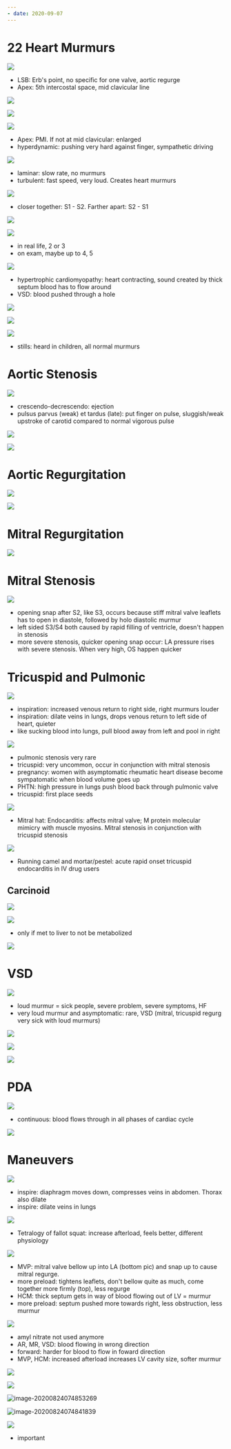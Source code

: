 ```yaml
---
- date: 2020-09-07
---
```


# 22 Heart Murmurs

<!-- heart auscultation locations and murmurs overview. Heart base and apex -->

![](https://photos.thisispiggy.com/file/wikiFiles/TI8l8Nt.jpg)

- LSB: Erb's point, no specific for one valve, aortic regurge
- Apex: 5th intercostal space, mid clavicular line

![](https://photos.thisispiggy.com/file/wikiFiles/WfnXvpZ.jpg)

![](https://photos.thisispiggy.com/file/wikiFiles/55AC82F8-254A-4528-B383-1BF0CF35F697.jpg)

![](https://photos.thisispiggy.com/file/wikiFiles/PTGSauU.jpg)

- Apex: PMI. If not at mid clavicular: enlarged
- hyperdynamic: pushing very hard against finger, sympathetic driving

<!-- laminar vs turbulent flow areas, speed -->

![](https://photos.thisispiggy.com/file/wikiFiles/hLnrSdf.jpg)

- laminar: slow rate, no murmurs
- turbulent: fast speed, very loud. Creates heart murmurs

<!-- murmur types and grades -->

![](https://photos.thisispiggy.com/file/wikiFiles/4acfpX1.jpg)

- closer together: S1 - S2. Farther apart: S2 - S1

![](https://photos.thisispiggy.com/file/wikiFiles/WfnXvpZ.jpg)

![](https://photos.thisispiggy.com/file/wikiFiles/pn32BEy.jpg)

- in real life, 2 or 3
- on exam, maybe up to 4, 5

<!-- systolic and diastolic murmur causes -->

![](https://photos.thisispiggy.com/file/wikiFiles/3JQaxk9.jpg)

- hypertrophic cardiomyopathy: heart contracting, sound created by thick septum blood has to flow around
- VSD: blood pushed through a hole

![](https://photos.thisispiggy.com/file/wikiFiles/xob2d98.jpg)

![](https://photos.thisispiggy.com/file/wikiFiles/WfnXvpZ.jpg)

<!-- functional murmur are, causes -->

![](https://photos.thisispiggy.com/file/wikiFiles/qooJig0.jpg)

- stills: heard in children, all normal murmurs

# Aortic Stenosis

<!-- aortic stenosis murmur characteristics -->

![](https://photos.thisispiggy.com/file/wikiFiles/xTnruji.jpg)

- crescendo-decrescendo: ejection
- pulsus parvus (weak) et tardus (late): put finger on pulse, sluggish/weak upstroke of carotid compared to normal vigorous pulse

![](https://photos.thisispiggy.com/file/wikiFiles/7013AD5F-A84E-4A01-A18D-D700470B8540.jpg)

![](https://photos.thisispiggy.com/file/wikiFiles/E24F6B18-E698-4A91-8393-6A3D50186A04.jpg)

# Aortic Regurgitation

<!-- aortic regurg characteristics -->

![](https://photos.thisispiggy.com/file/wikiFiles/8MoyXbc.jpg)

![](https://photos.thisispiggy.com/file/wikiFiles/f0G3j3U.jpg)

# Mitral Regurgitation

<!-- mitral regurg characteristics -->

![](https://photos.thisispiggy.com/file/wikiFiles/zV5yawm.jpg)

# Mitral Stenosis

<!-- mitral stenosis characteristics -->

![](https://photos.thisispiggy.com/file/wikiFiles/r5fiQxJ.jpg)

- opening snap after S2, like S3, occurs because stiff mitral valve leaflets has to open in diastole, followed by holo diastolic murmur
- left sided S3/S4 both caused by rapid filling of ventricle, doesn't happen in stenosis
- more severe stenosis, quicker opening snap occur: LA pressure rises with severe stenosis. When very high, OS happen quicker

# Tricuspid and Pulmonic

<!-- tricuspid, pulmonic murmurs characteristics, differences from left side, causes -->

![](https://photos.thisispiggy.com/file/wikiFiles/ti5utmU.jpg)

- inspiration: increased venous return to right side, right murmurs louder
- inspiration: dilate veins in lungs, drops venous return to left side of heart, quieter
- like sucking blood into lungs, pull blood away from left and pool in right

![](https://photos.thisispiggy.com/file/wikiFiles/oCe24HY.jpg)

- pulmonic stenosis very rare
- tricuspid: very uncommon, occur in conjunction with mitral stenosis
- pregnancy: women with asymptomatic rheumatic heart disease become sympatomatic when blood volume goes up
- PHTN: high pressure in lungs push blood back through pulmonic valve
- tricuspid: first place seeds

![](https://photos.thisispiggy.com/file/wikiFiles/icnP76H.jpg)

- Mitral hat: Endocarditis: affects mitral valve; M protein molecular mimicry with muscle myosins. Mitral stenosis in conjunction with tricuspid stenosis

![](https://photos.thisispiggy.com/file/wikiFiles/EgzwBgs.jpg)

- Running camel and mortar/pestel: acute rapid onset tricuspid endocarditis in IV drug users

## Carcinoid

<!-- carcinoid heart disease pathogenesis, diagnosis, symptoms -->

![](https://photos.thisispiggy.com/file/wikiFiles/KsrOT5H.jpg)

![](https://photos.thisispiggy.com/file/wikiFiles/KpDvcTP.jpg)

- only if met to liver to not be metabolized

![](https://photos.thisispiggy.com/file/wikiFiles/BKoJj5Z.jpg)

# VSD

<!-- VSD murmur cause, symptoms, characteristics -->

![](https://photos.thisispiggy.com/file/wikiFiles/sleNxCY.jpg)

- loud murmur = sick people, severe problem, severe symptoms, HF
- very loud murmur and asymptomatic: rare, VSD (mitral, tricuspid regurg very sick with loud murmurs)

![](https://photos.thisispiggy.com/file/wikiFiles/WfnXvpZ.jpg)

<!-- 3 causes of holocystolic murmurs -->

![](https://photos.thisispiggy.com/file/wikiFiles/BTFqlJh.jpg)

![](https://photos.thisispiggy.com/file/wikiFiles/WfnXvpZ.jpg)

# PDA

<!-- PDA characteristics -->

![](https://photos.thisispiggy.com/file/wikiFiles/RrJ9OV4.jpg)

- continuous: blood flows through in all phases of cardiac cycle

![](https://photos.thisispiggy.com/file/wikiFiles/WfnXvpZ.jpg)

# Maneuvers

<!-- inspiration, expiration and murmurs -->

![](https://photos.thisispiggy.com/file/wikiFiles/rufovAA.jpg)

- inspire: diaphragm moves down, compresses veins in abdomen. Thorax also dilate
- inspire: dilate veins in lungs

<!-- different maneuvers with murmurs -->

![](https://photos.thisispiggy.com/file/wikiFiles/5zsskT8.jpg)

- Tetralogy of fallot squat: increase afterload, feels better, different physiology

![](https://photos.thisispiggy.com/file/wikiFiles/VhX1PWM.jpg)

- MVP: mitral valve bellow up into LA (bottom pic) and snap up to cause mitral regurge.
- more preload: tightens leaflets, don't bellow quite as much, come together more firmly (top), less regurge
- HCM: thick septum gets in way of blood flowing out of LV = murmur
- more preload: septum pushed more towards right, less obstruction, less murmur

![](https://photos.thisispiggy.com/file/wikiFiles/JZxQGqs.jpg)

- amyl nitrate not used anymore
- AR, MR, VSD: blood flowing in wrong direction
- forward: harder for blood to flow in foward direction
- MVP, HCM: increased afterload increases LV cavity size, softer murmur

![](https://photos.thisispiggy.com/file/wikiFiles/gm4JAv8.jpg)

![](https://photos.thisispiggy.com/file/wikiFiles/1BFFB59A-DEB9-42E0-A560-2E5E6301FB62.jpg)

![image-20200824074853269](https://photos.thisispiggy.com/file/wikiFiles/image-20200824074853269.png)

![image-20200824074841839](https://photos.thisispiggy.com/file/wikiFiles/image-20200824074841839.png)

<!-- clues to diagnosing murmurs -->

![](https://photos.thisispiggy.com/file/wikiFiles/GCgtXR8.jpg)

- important
